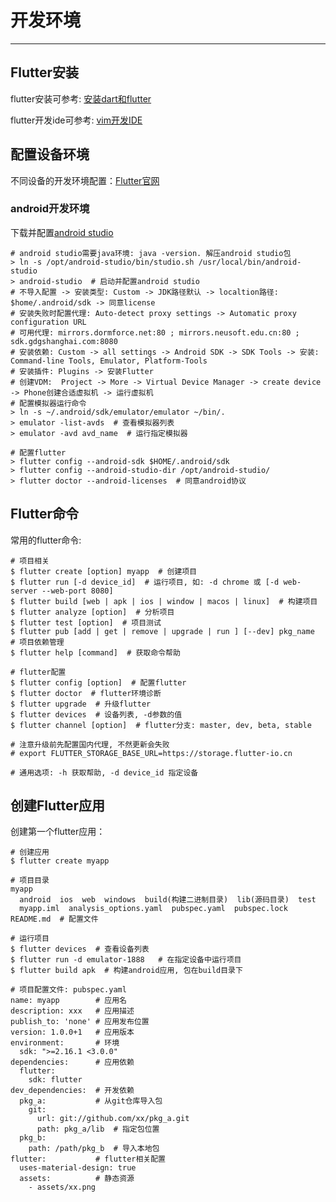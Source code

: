 # 开发环境
---

## Flutter安装

flutter安装可参考: [安装dart和flutter](../1-dart/1.1-kai-fa-huan-jing.html)

flutter开发ide可参考: [vim开发IDE](https://book.mjiee.top/linux/linux/1-linux-ji-chu/1.3-wen-ben-bian-ji.html)

## 配置设备环境

不同设备的开发环境配置：[Flutter官网](https://docs.flutter.dev/get-started/install)

### android开发环境

下载并配置[android studio](https://developer.android.com/studio)

```shell
# android studio需要java环境: java -version. 解压android studio包
> ln -s /opt/android-studio/bin/studio.sh /usr/local/bin/android-studio
> android-studio  # 启动并配置android studio
# 不导入配置 -> 安装类型: Custom -> JDK路径默认 -> localtion路径: $home/.android/sdk -> 同意license
# 安装失败时配置代理: Auto-detect proxy settings -> Automatic proxy configuration URL
# 可用代理: mirrors.dormforce.net:80 ; mirrors.neusoft.edu.cn:80 ; sdk.gdgshanghai.com:8080
# 安装依赖: Custom -> all settings -> Android SDK -> SDK Tools -> 安装: Command-line Tools, Emulator, Platform-Tools
# 安装插件: Plugins -> 安装Flutter
# 创建VDM:  Project -> More -> Virtual Device Manager -> create device -> Phone创建合适虚拟机 -> 运行虚拟机
# 配置模拟器运行命令
> ln -s ~/.android/sdk/emulator/emulator ~/bin/.
> emulator -list-avds  # 查看模拟器列表
> emulator -avd avd_name  # 运行指定模拟器

# 配置flutter
> flutter config --android-sdk $HOME/.android/sdk
> flutter config --android-studio-dir /opt/android-studio/
> flutter doctor --android-licenses  # 同意android协议
```

## Flutter命令

常用的flutter命令:

```shell
# 项目相关
$ flutter create [option] myapp  # 创建项目
$ flutter run [-d device_id]  # 运行项目, 如: -d chrome 或 [-d web-server --web-port 8080]
$ flutter build [web | apk | ios | window | macos | linux]  # 构建项目
$ flutter analyze [option]  # 分析项目
$ flutter test [option]  # 项目测试
$ flutter pub [add | get | remove | upgrade | run ] [--dev] pkg_name  # 项目依赖管理
$ flutter help [command]  # 获取命令帮助

# flutter配置
$ flutter config [option]  # 配置flutter
$ flutter doctor  # flutter环境诊断
$ flutter upgrade  # 升级flutter
$ flutter devices  # 设备列表, -d参数的值
$ flutter channel [option]  # flutter分支: master, dev, beta, stable

# 注意升级前先配置国内代理, 不然更新会失败
# export FLUTTER_STORAGE_BASE_URL=https://storage.flutter-io.cn

# 通用选项: -h 获取帮助, -d device_id 指定设备
```

## 创建Flutter应用

创建第一个flutter应用：

```shell
# 创建应用
$ flutter create myapp

# 项目目录
myapp
  android  ios  web  windows  build(构建二进制目录)  lib(源码目录)  test
  myapp.iml  analysis_options.yaml  pubspec.yaml  pubspec.lock  README.md  # 配置文件

# 运行项目
$ flutter devices  # 查看设备列表
$ flutter run -d emulator-1888   # 在指定设备中运行项目
$ flutter build apk  # 构建android应用, 包在build目录下

# 项目配置文件: pubspec.yaml
name: myapp        # 应用名
description: xxx   # 应用描述
publish_to: 'none' # 应用发布位置
version: 1.0.0+1   # 应用版本
environment:       # 环境
  sdk: ">=2.16.1 <3.0.0"
dependencies:      # 应用依赖
  flutter:
    sdk: flutter
dev_dependencies:  # 开发依赖
  pkg_a:           # 从git仓库导入包
    git:
      url: git://github.com/xx/pkg_a.git
      path: pkg_a/lib  # 指定包位置
  pkg_b:
    path: /path/pkg_b  # 导入本地包
flutter:           # flutter相关配置
  uses-material-design: true
  assets:          # 静态资源
    - assets/xx.png
```
